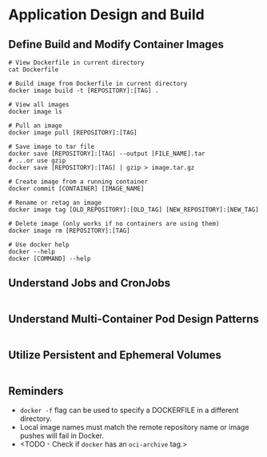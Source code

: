 # Application Design and Build

## Define Build and Modify Container Images

```shell
# View Dockerfile in current directory
cat Dockerfile

# Build image from Dockerfile in current directory
docker image build -t [REPOSITORY]:[TAG] .

# View all images
docker image ls

# Pull an image
docker image pull [REPOSITORY]:[TAG]

# Save image to tar file
docker save [REPOSITORY]:[TAG] --output [FILE_NAME].tar
# ...or use gzip
docker save [REPOSITORY]:[TAG] | gzip > image.tar.gz

# Create image from a running container
docker commit [CONTAINER] [IMAGE_NAME]

# Rename or retag an image
docker image tag [OLD_REPOSITORY]:[OLD_TAG] [NEW_REPOSITORY]:[NEW_TAG]

# Delete image (only works if no containers are using them)
docker image rm [REPOSITORY]:[TAG]

# Use docker help
docker --help
docker [COMMAND] --help
```

## Understand Jobs and CronJobs

```shell

```

## Understand Multi-Container Pod Design Patterns

```shell

```

## Utilize Persistent and Ephemeral Volumes

```shell

```

## Reminders
- `docker -f` flag can be used to specify a DOCKERFILE in a different directory.
- Local image names must match the remote repository name or image pushes will fail in Docker.
- <TODO - Check if `docker` has an `oci-archive` tag.>
